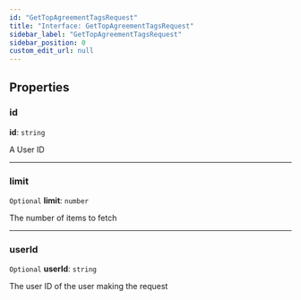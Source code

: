 ```yaml
---
id: "GetTopAgreementTagsRequest"
title: "Interface: GetTopAgreementTagsRequest"
sidebar_label: "GetTopAgreementTagsRequest"
sidebar_position: 0
custom_edit_url: null
---
```


## Properties

### id

 **id**: `string`

A User ID

___

### limit

 `Optional` **limit**: `number`

The number of items to fetch

___

### userId

 `Optional` **userId**: `string`

The user ID of the user making the request
